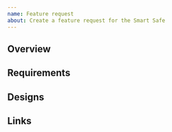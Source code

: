 ```yaml
---
name: Feature request
about: Create a feature request for the Smart Safe
---
```


<!--

NB: this repository is ONLY for the React frontend of the Safe app.
Please make sure your feature request is related specifically to the frontend.

For general technical QUESTIONS about the Safe, we strongly prefer StackExchange:
https://ethereum.stackexchange.com/questions/tagged/gnosis-safe

Thank you!

-->

## Overview

## Requirements

## Designs

## Links
